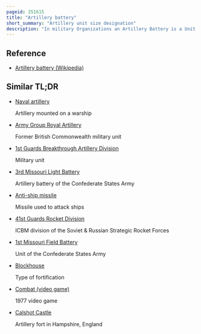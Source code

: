 ```yaml
---
pageid: 351615
title: "Artillery battery"
short_summary: "Artillery unit size designation"
description: "In military Organizations an Artillery Battery is a Unit or a Combination of multiple Artillery Mortar Systems rocket artillery Multiple Rocket Launchers surface to surface Missiles ballistic Missiles cruise Missiles etc. , so grouped to facilitate better Battlefield Communication and Command and Control, as well as to provide Dispersion for its constituent Gunnery Crews and their Systems. The Term is also used in a naval Context to describe Groups of Guns on Warships."
---
```


## Reference

- [Artillery battery (Wikipedia)](https://en.wikipedia.org/?curid=351615)

## Similar TL;DR

- [Naval artillery](/tldr/en/naval-artillery)

  Artillery mounted on a warship

- [Army Group Royal Artillery](/tldr/en/army-group-royal-artillery)

  Former British Commonwealth military unit

- [1st Guards Breakthrough Artillery Division](/tldr/en/1st-guards-breakthrough-artillery-division)

  Military unit

- [3rd Missouri Light Battery](/tldr/en/3rd-missouri-light-battery)

  Artillery battery of the Confederate States Army

- [Anti-ship missile](/tldr/en/anti-ship-missile)

  Missile used to attack ships

- [41st Guards Rocket Division](/tldr/en/41st-guards-rocket-division)

  ICBM division of the Soviet & Russian Strategic Rocket Forces

- [1st Missouri Field Battery](/tldr/en/1st-missouri-field-battery)

  Unit of the Confederate States Army

- [Blockhouse](/tldr/en/blockhouse)

  Type of fortification

- [Combat (video game)](/tldr/en/combat-video-game)

  1977 video game

- [Calshot Castle](/tldr/en/calshot-castle)

  Artillery fort in Hampshire, England
